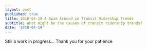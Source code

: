 ```yaml
---
layout: post
published: true
title: 2018-04-19 A Swim Around in Transit Ridership Trends
subtitle: What might be the causes of transit ridership trends?
date: '2018-04-19'
---
```

Still a work in progress... Thank you for your patience